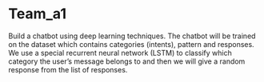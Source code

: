 # Team_a1
Build a chatbot using deep learning techniques. The chatbot will be trained on the dataset which contains categories (intents),
pattern and responses. We use a special recurrent neural network (LSTM) to classify which category the user’s message belongs 
to and then we will give a random response from the list of responses.

